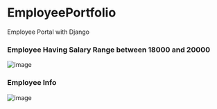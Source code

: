 # EmployeePortfolio
 Employee Portal with Django

<h3>Employee Having Salary Range between 18000 and 20000</h3>

![image](https://github.com/user-attachments/assets/fd177a3e-a094-492b-8592-ae5b06213087)

<h3>Employee Info</h3>

![image](https://github.com/user-attachments/assets/e4982a0f-d029-4758-a157-73639f30c43d)
